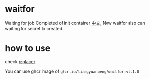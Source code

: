 
# waitfor
Waiting for job Completed of init container  [中文](README_zh.md), Now waitfor also can waiting for secret to created.


# how to use  

check [replacer](https://github.com/liangyuanpeng/replacer/blob/main/deploy/deployment.yaml)
  
You can use ghcr image of `ghcr.io/liangyuanpeng/waitfor:v1.1.0`